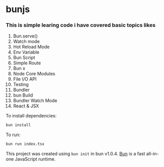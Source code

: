 # bunjs

### This is simple learing code i have covered basic topics likes
1. Bun.serve()
2. Watch mode
3. Hot Reload Mode
4. Env Variable
5. Bun Script
6. Simple Route
7. Bun x
8. Node Core Modules
9. File I/O API
10. Testing
11. Bundler
12. bun Build
13. Bundler Watch Mode
14. React & JSX

To install dependencies:

```bash
bun install
```

To run:

```bash
bun run index.tsx
```

This project was created using `bun init` in bun v1.0.4. [Bun](https://bun.sh) is a fast all-in-one JavaScript runtime.


